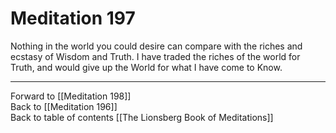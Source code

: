 # Meditation 197

Nothing in the world you could desire can compare with the riches and ecstasy of Wisdom and Truth. I have traded the riches of the world for Truth, and would give up the World for what I have come to Know. 

___

Forward to [[Meditation 198]]  
Back to [[Meditation 196]]  
Back to table of contents [[The Lionsberg Book of Meditations]]  
